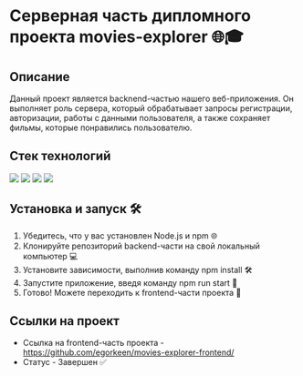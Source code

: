 # Серверная часть дипломного проекта movies-explorer 🌐🎓

## Описание

Данный проект является backnend-частью нашего веб-приложения. Он выполняет роль сервера, который обрабатывает запросы регистрации, авторизации, работы с данными пользователя, а также сохраняет фильмы, которые понравились пользователю.

## Стек технологий
<img src="https://img.shields.io/badge/JavaScript-F7DF1E?style=for-the-badge&logo=javascript&logoColor=white"/> <img src="https://img.shields.io/badge/Node.js-339933?style=for-the-badge&logo=nodedotjs&logoColor=white"/> <img src="https://img.shields.io/badge/Express.js-000000?style=for-the-badge&logo=express&logoColor=white"/> <img src="https://img.shields.io/badge/MongoDB-47A248?style=for-the-badge&logo=mongodb&logoColor=white"/>

## Установка и запуск 🛠️

1. Убедитесь, что у вас установлен Node.js и npm 🌐
2. Клонируйте репозиторий backend-части на свой локальный компьютер 💻
3. Установите зависимости, выполнив команду npm install 🛠️
4. Запустите приложение, введя команду npm run start 🏁
5. Готово! Можете переходить к frontend-части проекта 🎉

## Ссылки на проект

- Ссылка на frontend-часть проекта - https://github.com/egorkeen/movies-explorer-frontend/
- Статус - Завершен ✅
